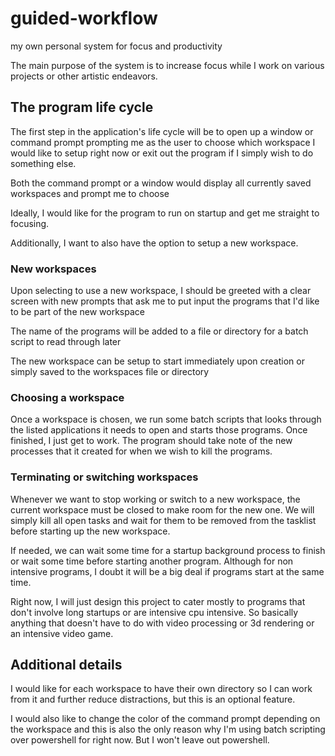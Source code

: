 # guided-workflow

my own personal system for focus and productivity

The main purpose of the system is to increase focus while I work on various projects or other artistic endeavors.

## The program life cycle

The first step in the application's life cycle will be to open up a window or command prompt prompting me as the user to
choose which workspace I would like to setup right now or exit out the program if I simply wish to do something else.

Both the command prompt or a window would display all currently saved workspaces and prompt me to choose

Ideally, I would like for the program to run on startup and get me straight to focusing.

Additionally, I want to also have the option to setup a new workspace.

### New workspaces

Upon selecting to use a new workspace, I should be greeted with a clear screen with new prompts that ask me to put input the
programs that I'd like to be part of the new workspace

The name of the programs will be added to a file or directory for a batch script to read through later

The new workspace can be setup to start immediately upon creation or simply saved to the workspaces file or directory

### Choosing a workspace

Once a workspace is chosen, we run some batch scripts that looks through the listed applications it needs to open and starts those
programs. Once finished, I just get to work. The program should take note of the new processes that it created for when we
wish to kill the programs.

### Terminating or switching workspaces

Whenever we want to stop working or switch to a new workspace, the current workspace must be closed to make room for the
new one. We will simply kill all open tasks and wait for them to be removed from the tasklist before starting up the
new workspace.

If needed, we can wait some time for a startup background process to finish or wait some time before starting
another program. Although for non intensive programs, I doubt it will be a big deal if programs start at the same time.

Right now, I will just design this project to cater mostly to programs that don't involve long startups or are intensive
cpu intensive. So basically anything that doesn't have to do with video processing or 3d rendering or an intensive video game.

## Additional details

I would like for each workspace to have their own directory so I can work from it and further reduce distractions, but this is
an optional feature.

I would also like to change the color of the command prompt depending on the workspace and this is also the only reason why
I'm using batch scripting over powershell for right now. But I won't leave out powershell.

